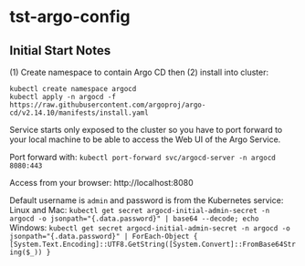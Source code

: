 # tst-argo-config

## Initial Start Notes
(1) Create namespace to contain Argo CD then (2) install into cluster:
```
kubectl create namespace argocd
kubectl apply -n argocd -f https://raw.githubusercontent.com/argoproj/argo-cd/v2.14.10/manifests/install.yaml
```

Service starts only exposed to the cluster so you have to port forward to your local machine to be able to access the Web UI of the Argo Service.

Port forward with:
`kubectl port-forward svc/argocd-server -n argocd 8080:443`

Access from your browser:
http://localhost:8080

Default username is `admin` and password is from the Kubernetes service:
Linux and Mac:
`kubectl get secret argocd-initial-admin-secret -n argocd -o jsonpath="{.data.password}" | base64 --decode; echo`
Windows:
`kubectl get secret argocd-initial-admin-secret -n argocd -o jsonpath="{.data.password}" | ForEach-Object { [System.Text.Encoding]::UTF8.GetString([System.Convert]::FromBase64String($_)) }`

